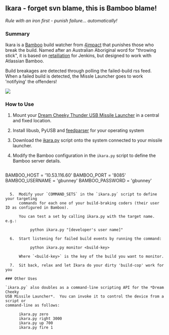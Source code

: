 ## Ikara - forget svn blame, this is Bamboo blame!

*Rule with an iron first - punish failure... automatically!*

### Summary

Ikara is a <a href="http://www.atlassian.com/software/bamboo/">Bamboo</a> build watcher from <a href="http://4impact.com.au">4impact</a> that punishes those
who break the build. Named after an Australian Aboriginal word for "throwing stick", it is based on <a href="https://github.com/codedance/Retaliation">retailiation</a> for Jenkins,
but designed to work with Atlassian Bamboo.

Build breakages are detected through polling the failed-build rss feed. When a failed build is detected,
the Missle Launcher goes to work 'notifying' the offenders!

<img src="https://github.com/4impact/ikara/raw/master/images/thunder.jpg"/>

### How to Use

  1.  Mount your <a href="http://www.dreamcheeky.com/thunder-missile-launcher">Dream Cheeky Thunder USB Missile Launcher</a> 
      in a central and fixed location.

  2.  Install libusb, PyUSB and <a href="http://www.feedparser.org/">feedparser</a> for your operating system
  
  3.  Download the <a href="https://raw.github.com/4impact/ikara/master/ikara.py">ikara.py</a> 
      script onto the system connected to your missile launcher.

  4.  Modify the Bamboo configuration in the `ikara.py` script to define the Bamboo server details.
      
      ```
BAMBOO_HOST      = '10.53.116.60'
BAMBOO_PORT      = '8085'
BAMBOO_USERNAME  = 'gbunney'
BAMBOO_PASSWORD  = 'gbunney'
```

  5.  Modify your `COMMAND_SETS` in the `ikara.py` script to define your targeting 
      commands for each one of your build-braking coders (their user ID as configured in Bamboo).
 
      You can test a set by calling ikara.py with the target name. e.g.:  

           python ikara.py "[developer's user name]"

  6.  Start listening for failed build events by running the command:

           python ikara.py monitor <build-key>

      Where `<build-key>` is the key of the build you want to monitor.

  7.  Sit back, relax and let Ikara do your dirty 'build-cop' work for you
  
### Other Uses
 
`ikara.py` also doubles as a command-line scripting API for the *Dream Cheeky 
USB Missile Launcher*.  You can invoke it to control the device from a script or 
command-line as follows:

      ikara.py zero
      ikara.py right 3000
      ikara.py up 700
      ikara.py fire 1
        
